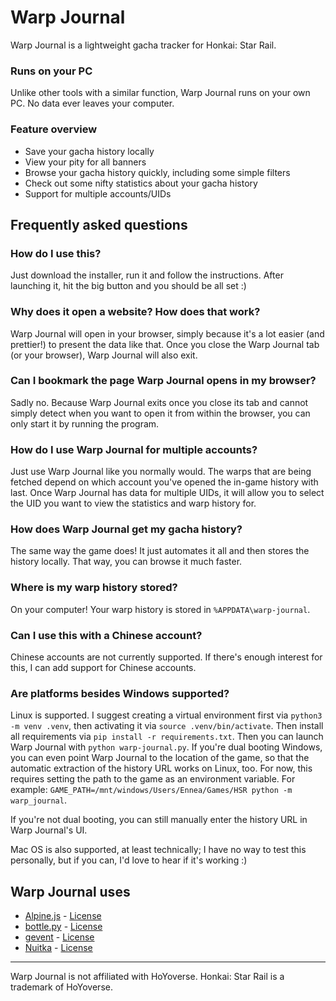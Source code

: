 # Warp Journal

Warp Journal is a lightweight gacha tracker for Honkai: Star Rail.

### Runs on your PC

Unlike other tools with a similar function, Warp Journal runs on your own PC. No data ever leaves your computer.

### Feature overview

- Save your gacha history locally
- View your pity for all banners
- Browse your gacha history quickly, including some simple filters
- Check out some nifty statistics about your gacha history
- Support for multiple accounts/UIDs

## Frequently asked questions

### How do I use this?

Just download the installer, run it and follow the instructions. After launching it, hit the big button and you should be all set :)

### Why does it open a website? How does that work?

Warp Journal will open in your browser, simply because it's a lot easier (and prettier!) to present the data like that. Once you close the Warp Journal tab (or your browser), Warp Journal will also exit.

### Can I bookmark the page Warp Journal opens in my browser?

Sadly no. Because Warp Journal exits once you close its tab and cannot simply detect when you want to open it from within the browser, you can only start it by running the program.

### How do I use Warp Journal for multiple accounts?

Just use Warp Journal like you normally would. The warps that are being fetched depend on which account you've opened the in-game history with last. Once Warp Journal has data for multiple UIDs, it will allow you to select the UID you want to view the statistics and warp history for.

### How does Warp Journal get my gacha history?

The same way the game does! It just automates it all and then stores the history locally. That way, you can browse it much faster.

### Where is my warp history stored?

On your computer! Your warp history is stored in `%APPDATA\warp-journal`.

### Can I use this with a Chinese account?

Chinese accounts are not currently supported. If there's enough interest for this, I can add support for Chinese accounts.

### Are platforms besides Windows supported?

Linux is supported. I suggest creating a virtual environment first via `python3 -m venv .venv`, then activating it via `source .venv/bin/activate`. Then install all requirements via `pip install -r requirements.txt`. Then you can launch Warp Journal with `python warp-journal.py`. If you're dual booting Windows, you can even point Warp Journal to the location of the game, so that the automatic extraction of the history URL works on Linux, too. For now, this requires setting the path to the game as an environment variable. For example: `GAME_PATH=/mnt/windows/Users/Ennea/Games/HSR python -m warp_journal`.

If you're not dual booting, you can still manually enter the history URL in Warp Journal's UI.

Mac OS is also supported, at least technically; I have no way to test this personally, but if you can, I'd love to hear if it's working :)

## Warp Journal uses

- [Alpine.js](https://github.com/alpinejs/alpine) - [License](3rd-party-licenses/LICENSE_alpinejs)
- [bottle.py](https://github.com/bottlepy/bottle) - [License](3rd-party-licenses/LICENSE_bottlepy)
- [gevent](https://github.com/gevent/gevent) - [License](3rd-party-licenses/LICENSE_gevent)
- [Nuitka](https://github.com/Nuitka/Nuitka) - [License](3rd-party-licenses/LICENSE_Nuitka)

---
Warp Journal is not affiliated with HoYoverse. Honkai: Star Rail is a trademark of HoYoverse.
